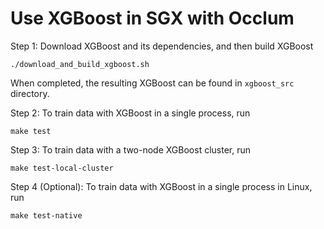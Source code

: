 # Use XGBoost in SGX with Occlum

Step 1: Download XGBoost and its dependencies, and then build XGBoost
```
./download_and_build_xgboost.sh
```
When completed, the resulting XGBoost can be found in `xgboost_src` directory.

Step 2: To train data with XGBoost in a single process, run
```
make test
```

Step 3: To train data with a two-node XGBoost cluster, run
```
make test-local-cluster
```

Step 4 (Optional): To train data with XGBoost in a single process in Linux, run
```
make test-native
```
